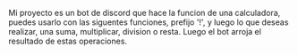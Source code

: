 Mi proyecto es un bot de discord que hace la funcion de una calculadora, puedes usarlo con las siguentes funciones, prefijo '!', y luego lo que deseas realizar, una suma, multiplicar, division o resta.
Luego el bot arroja el resultado de estas operaciones.
